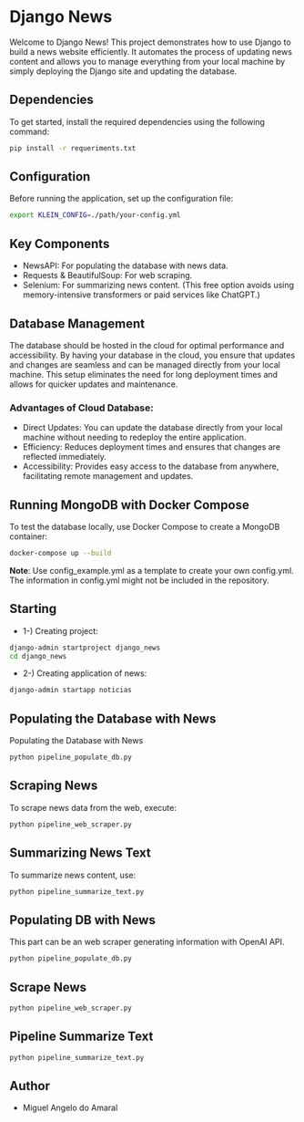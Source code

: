 # Django News

Welcome to Django News! This project demonstrates how to use Django to build a news website efficiently. It automates the process of updating news content and allows you to manage everything from your local machine by simply deploying the Django site and updating the database.

## Dependencies

To get started, install the required dependencies using the following command:


```bash
pip install -r requeriments.txt
```

## Configuration

Before running the application, set up the configuration file:


```bash
export KLEIN_CONFIG=./path/your-config.yml
```

## Key Components

- NewsAPI: For populating the database with news data.
- Requests & BeautifulSoup: For web scraping.
- Selenium: For summarizing news content. (This free option avoids using memory-intensive transformers or paid services like ChatGPT.)


## Database Management

The database should be hosted in the cloud for optimal performance and accessibility. By having your database in the cloud, you ensure that updates and changes are seamless and can be managed directly from your local machine. This setup eliminates the need for long deployment times and allows for quicker updates and maintenance.

### Advantages of Cloud Database:
- Direct Updates: You can update the database directly from your local machine without needing to redeploy the entire application.
- Efficiency: Reduces deployment times and ensures that changes are reflected immediately.
- Accessibility: Provides easy access to the database from anywhere, facilitating remote management and updates.

## Running MongoDB with Docker Compose

To test the database locally, use Docker Compose to create a MongoDB container:

```bash
docker-compose up --build
```
**Note**: Use config_example.yml as a template to create your own config.yml. The information in config.yml might not be included in the repository.

## Starting

- 1-) Creating project:
```bash
django-admin startproject django_news
cd django_news
```
- 2-) Creating application of news:
```bash
django-admin startapp noticias
```

## Populating the Database with News

Populating the Database with News

```bash
python pipeline_populate_db.py
```

## Scraping News

To scrape news data from the web, execute:

```bash
python pipeline_web_scraper.py
```

## Summarizing News Text

To summarize news content, use:

```bash
python pipeline_summarize_text.py
```

## Populating DB with News 

This part can be an web scraper generating information with OpenAI API.

```bash
python pipeline_populate_db.py
```

## Scrape News

```bash
python pipeline_web_scraper.py
```

## Pipeline Summarize Text

```bash
python pipeline_summarize_text.py
```

## Author

- Miguel Angelo do Amaral